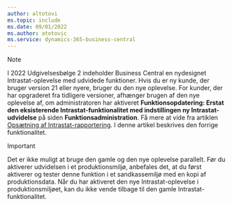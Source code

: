 ```yaml
---
author: altotovi
ms.topic: include
ms.date: 09/01/2022
ms.author: atotovic
ms.service: dynamics-365-business-central
---
```

> [!NOTE]
> I 2022 Udgivelsesbølge 2 indeholder Business Central en nydesignet Intrastat-oplevelse med udvidede funktioner. Hvis du er ny kunde, der bruger version 21 eller nyere, bruger du den nye oplevelse. For kunder, der har opgraderet fra tidligere versioner, afhænger brugen af den nye oplevelse af, om administratoren har aktiveret **Funktionsopdatering: Erstat den eksisterende Intrastat-funktionalitet med indstillingen ny Intrastat-udvidelse** på siden **Funktionsadministration**. Få mere at vide fra artiklen [Opsætning af Intrastat-rapportering](../finance-how-setup-report-intrastat.md). I denne artikel beskrives den forrige funktionalitet.

> [!IMPORTANT]
> Det er ikke muligt at bruge den gamle og den nye oplevelse parallelt. Før du aktiverer udvidelsen i et produktionsmiljø, anbefales det, at du først aktiverer og tester denne funktion i et sandkassemiljø med en kopi af produktionsdata. Når du har aktiveret den nye Intrastat-oplevelse i produktionsmiljøet, kan du ikke vende tilbage til den gamle Intrastat-funktionalitet.